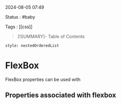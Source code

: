 2024-08-05 07:49

Status : #baby 

Tags : [[css]]


>[!SUMMARY]- Table of Contents
```table-of-contents
style: nestedOrderedList
```

# FlexBox
FlexBox properties can be used with 
## Properties associated with flexbox

